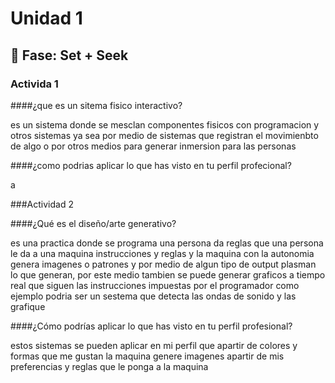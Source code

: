 # Unidad 1

## 🔎 Fase: Set + Seek

### Activida 1

####¿que es un sitema fisico interactivo?

es un sistema donde se mesclan componentes fisicos con programacion y otros sistemas ya sea por medio de sistemas que registran el movimienbto de algo o por otros medios para generar inmersion para las personas

####¿como podrias aplicar lo que has visto en tu perfil profecional?

a

###Actividad 2

####¿Qué es el diseño/arte generativo?

es una practica donde se programa una persona da reglas que una persona le da a una maquina instrucciones y reglas y la maquina con la autonomia genera imagenes o patrones y por medio de algun tipo de output plasman lo que generan, por este medio tambien se puede generar graficos a tiempo real que siguen las instrucciones impuestas por el programador como ejemplo podria ser un sestema que detecta las ondas de sonido y las grafique

####¿Cómo podrías aplicar lo que has visto en tu perfil profesional?

estos sistemas se pueden aplicar en mi perfil que apartir de colores y formas que me gustan la maquina genere imagenes apartir de mis preferencias y reglas que le ponga a la maquina
